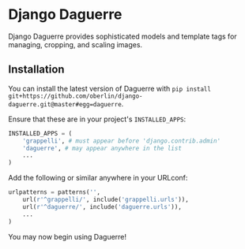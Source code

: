 Django Daguerre
===============

Django Daguerre provides sophisticated models and template tags for managing, cropping, and scaling images.

Installation
------------

You can install the latest version of Daguerre with `pip install git+https://github.com/oberlin/django-daguerre.git@master#egg=daguerre`.

Ensure that these are in your project's `INSTALLED_APPS`:

```python
INSTALLED_APPS = (
    'grappelli', # must appear before 'django.contrib.admin'
    'daguerre', # may appear anywhere in the list
    ...
)
```

Add the following or similar anywhere in your URLconf:

```python
urlpatterns = patterns('',
    url(r'^grappelli/', include('grappelli.urls')),
    url(r'^daguerre/', include('daguerre.urls')),
    ...
)
```

You may now begin using Daguerre!